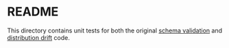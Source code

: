 # README

This directory contains unit tests for both the original [schema validation](../validation) and [distribution drift](../distribution) code.
